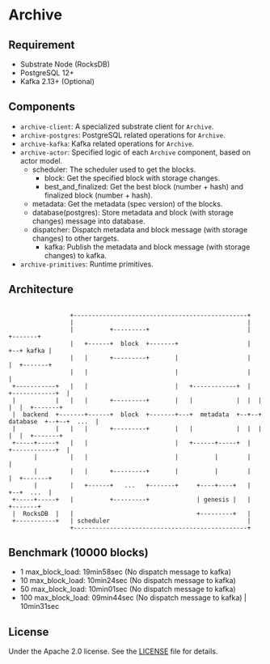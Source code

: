 # Archive

## Requirement

 - Substrate Node (RocksDB)
 - PostgreSQL 12+
 - Kafka 2.13+ (Optional)

## Components

 - `archive-client`: A specialized substrate client for `Archive`.
 - `archive-postgres`: PostgreSQL related operations for `Archive`.
 - `archive-kafka`: Kafka related operations for `Archive`.
 - `archive-actor`: Specified logic of each `Archive` component, based on actor model.
   - scheduler: The scheduler used to get the blocks.
     - block: Get the specified block with storage changes.
     - best_and_finalized: Get the best block (number + hash) and finalized block (number + hash).
   - metadata: Get the metadata (spec version) of the blocks.
   - database(postgres): Store metadata and block (with storage changes) message into database.
   - dispatcher: Dispatch metadata and block message (with storage changes) to other targets.
     - kafka: Publish the metadata and block message (with storage changes) to kafka.
 - `archive-primitives`: Runtime primitives.

## Architecture

```

                 +------------------------------------------------+                              
                 |                                                |                              
                 |          +---------+                           |                     +-------+
                 |   +------+  block  +-------+                   |                  +--+ kafka |
                 |   |      +---------+       |                   |                  |  +-------+
                 |   |                        |                   |                  |           
 +-----------+   |   |                        |   +------------+  |  +------------+  |           
 |           |   |   |      +---------+       |   |            |  |  |            |  |  +-------+
 |  backend  +-------+------+  block  +-------+---+  metadata  +--+--+  database  +--+--+  ...  |
 |           |   |   |      +---------+       |   |            |  |  |            |  |  +-------+
 +-----+-----+   |   |                        |   +------+-----+  |  +------------+  |           
       |         |   |                        |          |        |                  |           
       |         |   |      +---------+       |          |        |                  |  +-------+
       |         |   +------+   ...   +-------+     +----+----+   |                  +--+  ...  |
 +-----+-----+   |          +---------+             | genesis |   |                     +-------+
 |  RocksDB  |   |                                  +---------+   |                              
 +-----------+   | scheduler                                      |                              
                 +------------------------------------------------+                              

```

## Benchmark (10000 blocks)

 - 1 max_block_load:  19min58sec (No dispatch message to kafka)
 - 10 max_block_load: 10min24sec (No dispatch message to kafka)
 - 50 max_block_load:  10min01sec (No dispatch message to kafka)
 - 100 max_block_load: 09min44sec (No dispatch message to kafka) | 10min31sec

## License

Under the Apache 2.0 license. See the [LICENSE](LICENSE) file for details.
